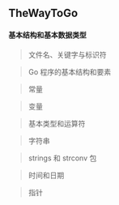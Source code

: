 ## TheWayToGo

#### 基本结构和基本数据类型

> 文件名、关键字与标识符

> Go 程序的基本结构和要素

> 常量

> 变量

> 基本类型和运算符

> 字符串

> strings 和 strconv 包

> 时间和日期

> 指针